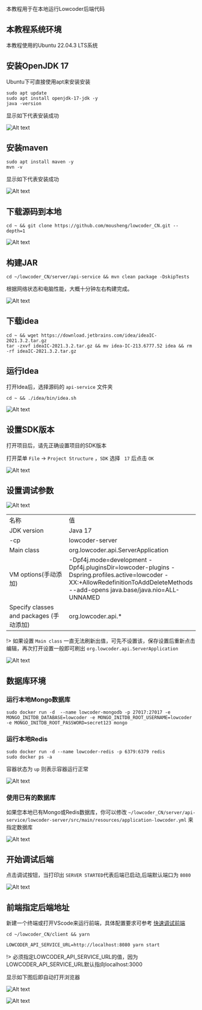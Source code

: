 
本教程用于在本地运行Lowcoder后端代码

## 本教程系统环境

本教程使用的Ubuntu 22.04.3 LTS系统

## 安装OpenJDK 17

Ubuntu下可直接使用apt来安装安装

```shell
sudo apt update
sudo apt install openjdk-17-jdk -y
java -version
```

显示如下代表安装成功

![Alt text](../assets/1705032840009.png)

## 安装maven

```shell
sudo apt install maven -y
mvn -v
```

显示如下代表安装成功

![Alt text](../assets/1705032964600.png)

## 下载源码到本地

```shell
cd ~ && git clone https://github.com/mousheng/lowcoder_CN.git --depth=1
```

![Alt text](../assets/1705033060931.png)

## 构建JAR

```shell
cd ~/lowcoder_CN/server/api-service && mvn clean package -DskipTests
```
根据网络状态和电脑性能，大概十分钟左右构建完成。

![Alt text](../assets/1705039526714.png)

## 下载idea
```
cd ~ && wget https://download.jetbrains.com/idea/ideaIC-2021.3.2.tar.gz
tar -zxvf ideaIC-2021.3.2.tar.gz && mv idea-IC-213.6777.52 idea && rm -rf ideaIC-2021.3.2.tar.gz
```



## 运行Idea

打开Idea后，选择源码的 `api-service` 文件夹

```shell
cd ~ && ./idea/bin/idea.sh
```


![Alt text](../assets/1704894251901.png)

## 设置SDK版本

打开项目后，请先正确设置项目的SDK版本

打开菜单 `File` -> `Project Structure` ，`SDK` 选择 ` 17` 后点击 `OK`

![Alt text](../assets/1704979152372.png)


## 设置调试参数

![Alt text](../assets/1704986664551.png)

<table>
    <tr>
        <td style="width: 250px">名称</td>
        <td>值  </td>
    </tr>
    <tr>
        <td style="width: 250px">JDK version</td>
        <td>Java 17  </td>
    </tr>
    <tr>
        <td>-cp </td>
        <td>lowcoder-server </td>
    </tr>
    <tr>
        <td>Main class </td>
        <td>org.lowcoder.api.ServerApplication </td>
    </tr>
    <tr>
        <td>VM options(手动添加)</td>
        <td>-Dpf4j.mode=development -Dpf4j.pluginsDir=lowcoder-plugins -Dspring.profiles.active=lowcoder -XX:+AllowRedefinitionToAddDeleteMethods --add-opens java.base/java.nio=ALL-UNNAMED</td>
    </tr>
    <tr>
        <td>Specify classes and packages
        (手动添加)</td>
        <td>org.lowcoder.api.* </td>
    </tr>
</table>

!> 如果设置 `Main class` 一直无法刷新出值，可先不设置该，保存设置后重新点击编辑，再次打开设置一般即可刷出 `org.lowcoder.api.ServerApplication`

![Alt text](../assets/1705040334143.png)

## 数据库环境

### 运行本地Mongo数据库

```shell
sudo docker run -d  --name lowcoder-mongodb -p 27017:27017 -e MONGO_INITDB_DATABASE=lowcoder -e MONGO_INITDB_ROOT_USERNAME=lowcoder -e MONGO_INITDB_ROOT_PASSWORD=secret123 mongo
```

### 运行本地Redis

```shell
sudo docker run -d --name lowcoder-redis -p 6379:6379 redis
sudo docker ps -a
```

容器状态为 `up` 则表示容器运行正常

![Alt text](../assets/1705042414186.png)

### 使用已有的数据库

如果您本地已有Mongo或Redis数据库，你可以修改 `~/lowcoder_CN/server/api-service/lowcoder-server/src/main/resources/application-lowcoder.yml` 来指定数据库

![Alt text](../assets/1705045623883.png)

## 开始调试后端

点击调试按钮，当打印出 `SERVER STARTED`代表后端已启动,后端默认端口为 `8080`

![Alt text](../assets/1705042530051.png)

## 前端指定后端地址

新建一个终端或打开VScode来运行前端，具体配置要求可参考 [快速调试前端](developer/README.md#快速调试前端)

```
cd ~/lowcoder_CN/client && yarn

LOWCODER_API_SERVICE_URL=http://localhost:8080 yarn start
```

!> 必须指定LOWCODER_API_SERVICE_URL的值，因为LOWCODER_API_SERVICE_URL默认指向localhost:3000

显示如下图后即自动打开浏览器

![Alt text](../assets/1705044826309.png)

![Alt text](../assets/1705044774671.png)